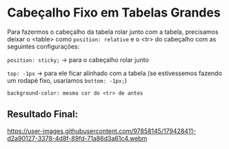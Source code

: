 # Cabeçalho Fixo em Tabelas Grandes

Para fazermos o cabeçalho da tabela rolar junto com a tabela, precisamos deixar o &lt;table&gt; como ``position: relative`` e o &lt;tr&gt; do cabeçalho com as seguintes configurações:

``position: sticky;`` &rightarrow; para o cabeçalho rolar junto 

``top: -1px`` &rightarrow; para ele ficar alinhado com a tabela (se estívessemos fazendo um rodapé fixo, usaríamos ``bottom: -1px;``)

``background-color: mesma cor do <tr> de antes``

## Resultado Final:

https://user-images.githubusercontent.com/97858145/179428411-d2a90127-3378-4d8f-89fd-71a86d3a61c4.webm
